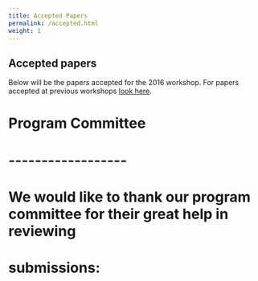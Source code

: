 ```yaml
---
title: Accepted Papers
permalink: /accepted.html
weight: 1
---
```


Accepted papers
------------------

Below will be the papers accepted for the 2016 workshop. For papers accepted at
previous workshops [look here](/past/).


# Program Committee
# ------------------

# We would like to thank our program committee for their great help in reviewing
# submissions: